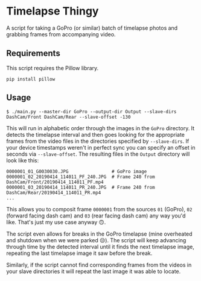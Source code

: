 Timelapse Thingy
================
A script for taking a GoPro (or similar) batch of timelapse photos and grabbing frames from accompanying video.

Requirements
------------
This script requires the Pillow library.
```
pip install pillow
```

Usage
-----
```
$ ./main.py --master-dir GoPro --output-dir Output --slave-dirs DashCam/Front DashCam/Rear --slave-offset -130
```

This will run in alphabetic order through the images in the `GoPro` directory. It detects the timelapse interval and
then goes looking for the appropriate frames from the video files in the directories specified by `--slave-dirs`.
If your device timestamps weren't in perfect sync you can specify an offset in seconds via `--slave-offset`.
The resulting files in the `Output` directory will look like this:

```
0000001_01_G0030030.JPG                # GoPro image
0000001_02_20190414_114011_PF_240.JPG  # Frame 240 from DashCam/Front/20190414_114011_PF.mp4
0000001_03_20190414_114011_PR_240.JPG  # Frame 240 from DashCam/Rear/20190414_114011_PR.mp4
...
``` 

This allows you to composit frame `0000001` from the sources `01` (GoPro), `02` (forward facing dash cam) and
`03` (rear facing dash cam) any way you'd like. That's just my use case anyway 🙃.

The script even allows for breaks in the GoPro timelapse (mine overheated and shutdown when we were parked 😒).
The script will keep advancing through time by the detected interval until it finds the next timelapse image, repeating
the last timelapse image it saw before the break. 

Similarly, if the script cannot find corresponding frames from the videos in your slave directories it will repeat the
last image it was able to locate.
